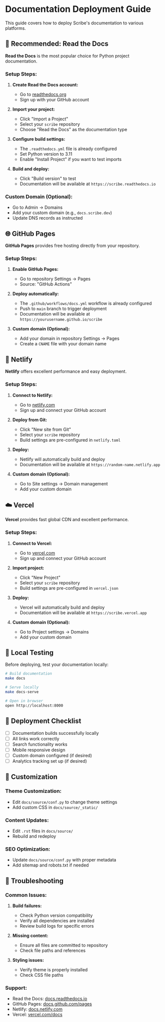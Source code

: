 # Documentation Deployment Guide

This guide covers how to deploy Scribe's documentation to various platforms.

## 🎯 Recommended: Read the Docs

**Read the Docs** is the most popular choice for Python project documentation.

### Setup Steps:

1. **Create Read the Docs account:**
   - Go to [readthedocs.org](https://readthedocs.org)
   - Sign up with your GitHub account

2. **Import your project:**
   - Click "Import a Project"
   - Select your `scribe` repository
   - Choose "Read the Docs" as the documentation type

3. **Configure build settings:**
   - The `.readthedocs.yml` file is already configured
   - Set Python version to 3.11
   - Enable "Install Project" if you want to test imports

4. **Build and deploy:**
   - Click "Build version" to test
   - Documentation will be available at `https://scribe.readthedocs.io`

### Custom Domain (Optional):
- Go to Admin → Domains
- Add your custom domain (e.g., `docs.scribe.dev`)
- Update DNS records as instructed

## 🌐 GitHub Pages

**GitHub Pages** provides free hosting directly from your repository.

### Setup Steps:

1. **Enable GitHub Pages:**
   - Go to repository Settings → Pages
   - Source: "GitHub Actions"

2. **Deploy automatically:**
   - The `.github/workflows/docs.yml` workflow is already configured
   - Push to `main` branch to trigger deployment
   - Documentation will be available at `https://yourusername.github.io/scribe`

3. **Custom domain (Optional):**
   - Add your domain in repository Settings → Pages
   - Create a `CNAME` file with your domain name

## 🚀 Netlify

**Netlify** offers excellent performance and easy deployment.

### Setup Steps:

1. **Connect to Netlify:**
   - Go to [netlify.com](https://netlify.com)
   - Sign up and connect your GitHub account

2. **Deploy from Git:**
   - Click "New site from Git"
   - Select your `scribe` repository
   - Build settings are pre-configured in `netlify.toml`

3. **Deploy:**
   - Netlify will automatically build and deploy
   - Documentation will be available at `https://random-name.netlify.app`

4. **Custom domain (Optional):**
   - Go to Site settings → Domain management
   - Add your custom domain

## ☁️ Vercel

**Vercel** provides fast global CDN and excellent performance.

### Setup Steps:

1. **Connect to Vercel:**
   - Go to [vercel.com](https://vercel.com)
   - Sign up and connect your GitHub account

2. **Import project:**
   - Click "New Project"
   - Select your `scribe` repository
   - Build settings are pre-configured in `vercel.json`

3. **Deploy:**
   - Vercel will automatically build and deploy
   - Documentation will be available at `https://scribe.vercel.app`

4. **Custom domain (Optional):**
   - Go to Project settings → Domains
   - Add your custom domain

## 🔧 Local Testing

Before deploying, test your documentation locally:

```bash
# Build documentation
make docs

# Serve locally
make docs-serve

# Open in browser
open http://localhost:8000
```

## 📝 Deployment Checklist

- [ ] Documentation builds successfully locally
- [ ] All links work correctly
- [ ] Search functionality works
- [ ] Mobile responsive design
- [ ] Custom domain configured (if desired)
- [ ] Analytics tracking set up (if desired)

## 🎨 Customization

### Theme Customization:
- Edit `docs/source/conf.py` to change theme settings
- Add custom CSS in `docs/source/_static/`

### Content Updates:
- Edit `.rst` files in `docs/source/`
- Rebuild and redeploy

### SEO Optimization:
- Update `docs/source/conf.py` with proper metadata
- Add sitemap and robots.txt if needed

## 🚨 Troubleshooting

### Common Issues:

1. **Build failures:**
   - Check Python version compatibility
   - Verify all dependencies are installed
   - Review build logs for specific errors

2. **Missing content:**
   - Ensure all files are committed to repository
   - Check file paths and references

3. **Styling issues:**
   - Verify theme is properly installed
   - Check CSS file paths

### Support:
- Read the Docs: [docs.readthedocs.io](https://docs.readthedocs.io)
- GitHub Pages: [docs.github.com/pages](https://docs.github.com/pages)
- Netlify: [docs.netlify.com](https://docs.netlify.com)
- Vercel: [vercel.com/docs](https://vercel.com/docs)
